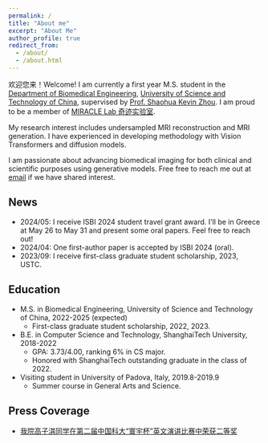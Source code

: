 ```yaml
---
permalink: /
title: "About me"
excerpt: "About Me"
author_profile: true
redirect_from: 
  - /about/
  - /about.html
---
```



欢迎您来！Welcome! I am currently a first year M.S. student in the [Department of Biomedical Engineering](http://bme.ustc.edu.cn/), [University of Science and Technology of China](https://www.ustc.edu.cn/index.htm), supervised by [Prof. Shaohua Kevin Zhou](http://bme.ustc.edu.cn/2021/1115/c28129a532912/page.htm). I am proud to be a member of [MIRACLE Lab 奇迹实验室](https://miracle.ustc.edu.cn/main.htm).

My research interest includes undersampled MRI reconstruction and MRI generation. I have experienced in developing methodology with Vision Transformers and diffusion models.

I am passionate about advancing biomedical imaging for both clinical and scientific purposes using generative models. Free free to reach me out at [email](gaozqqd@gmail.com) if we have shared interest. 


News
---
* 2024/05: I receive ISBI 2024 student travel grant award. I'll be in Greece at May 26 to May 31 and present some oral papers. Feel free to reach out!
* 2024/04: One first-author paper is accepted by ISBI 2024 (oral).
* 2023/09: I receive first-class graduate student scholarship, 2023, USTC.

Education
-----
* M.S. in Biomedical Engineering, University of Science and Technology of China, 2022-2025 (expected)
  * First-class graduate student scholarship, 2022, 2023.
* B.E. in Computer Science and Technology, ShanghaiTech University, 2018-2022
  * GPA: 3.73/4.00, ranking 6% in CS major.
  * Honored with ShanghaiTech outstanding graduate in the class of 2022.
* Visiting student in University of Padova, Italy, 2019.8-2019.9
  * Summer course in General Arts and Science.

Press Coverage
---
* [我院高子淇同学在第二届中国科大“寰宇杯”英文演讲比赛中荣获二等奖](http://bme.ustc.edu.cn/2022/1223/c32532a589164/page.htm)
